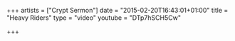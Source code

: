 +++
artists = ["Crypt Sermon"]
date = "2015-02-20T16:43:01+01:00"
title = "Heavy Riders"
type = "video"
youtube = "DTp7hSCH5Cw"

+++

